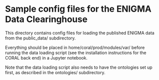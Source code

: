 # Sample config files for the ENIGMA Data Clearinghouse

This directory contains config files for loading the published ENIGMA
data from the public_data/ subdirectory.

Everything should be placed in home/coral/prod/modules/var/ before
running the data loading script (see the installation instructions for
the CORAL back end) in a Jupyter notebook.

Note that the data loading script also needs to have the ontologies
set up first, as described in the ontologies/ subdirectory.
